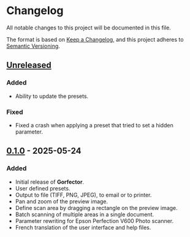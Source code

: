 # Changelog

All notable changes to this project will be documented in this file.

The format is based on [Keep a Changelog](https://keepachangelog.com/en/1.1.0/),
and this project adheres to [Semantic Versioning](https://semver.org/spec/v2.0.0.html).

## [Unreleased]

### Added

- Ability to update the presets.

### Fixed

- Fixed a crash when applying a preset that tried to set a hidden parameter.


## [0.1.0] - 2025-05-24

### Added

- Initial release of **Gorfector**.
- User defined presets.
- Output to file (TIFF, PNG, JPEG), to email or to printer.
- Pan and zoom of the preview image.
- Define scan area by dragging a rectangle on the preview image.
- Batch scanning of multiple areas in a single document.
- Parameter rewriting for Epson Perfection V600 Photo scanner.
- French translation of the user interface and help files.

[unreleased]: https://github.com/patrickfournier/gorfector/compare/v0.1...HEAD
[0.1.0]: https://github.com/patrickfournier/gorfector/releases/tag/v0.1.0
